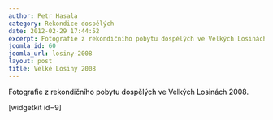 ```yaml
---
author: Petr Hasala
category: Rekondice dospělých
date: 2012-02-29 17:44:52
excerpt: Fotografie z rekondičního pobytu dospělých ve Velkých Losinách 2008
joomla_id: 60
joomla_url: losiny-2008
layout: post
title: Velké Losiny 2008
---
```


<p><span style="color: #000000;">Fotografie z rekondičního pobytu dospělých ve Velkých Losinách 2008.</span></p>

<p>[widgetkit id=9]</p>